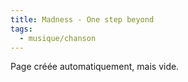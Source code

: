 ```yaml
---
title: Madness - One step beyond
tags:
  - musique/chanson
---
```


Page créée automatiquement, mais vide.
